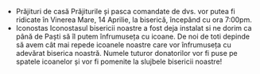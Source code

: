 * <label>Prăjituri de casă</label> Prăjiturile și pasca comandate de dvs. vor putea fi ridicate în Vinerea Mare, 14 Aprilie, la biserică, începând cu ora 7:00pm.
* <label>Iconostas</label> Iconostasul bisericii noastre a fost deja instalat si ne dorim ca până de Paști să îl putem înfrumuseța cu icoane. De noi de toti depinde să avem cât mai repede icoanele noastre care vor înfrumuseța cu adevărat biserica noastră. Numele tuturor donatorilor vor fi puse pe spatele icoanelor și vor fi pomenite la slujbele bisericii noastre! 